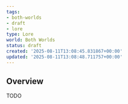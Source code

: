 ```yaml
---
tags:
- both-worlds
- draft
- lore
type: Lore
world: Both Worlds
status: draft
created: '2025-08-11T13:08:45.831867+00:00'
updated: '2025-08-11T13:08:48.711757+00:00'
---
```




## Overview

TODO

